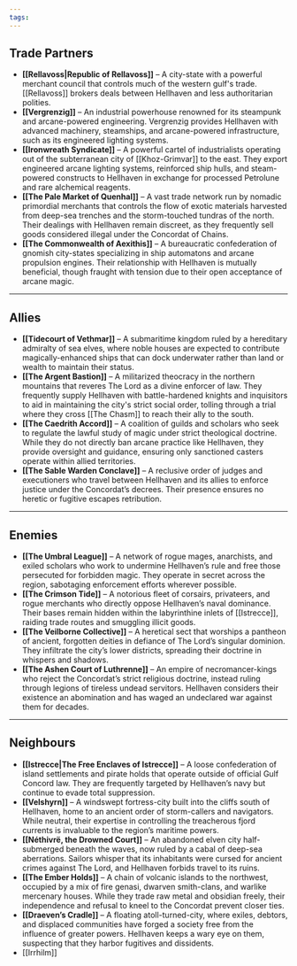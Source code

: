 ```yaml
---
tags:
---
```

## Trade Partners

- **[[Rellavoss|Republic of Rellavoss]]** – A city-state with a powerful merchant council that controls much of the western gulf's trade. [[Rellavoss]] brokers deals between Hellhaven and less authoritarian polities.
- **[[Vergrenzig]]** – An industrial powerhouse renowned for its steampunk and arcane-powered engineering. Vergrenzig provides Hellhaven with advanced machinery, steamships, and arcane-powered infrastructure, such as its engineered lighting systems.
- **[[Ironwreath Syndicate]]** – A powerful cartel of industrialists operating out of the subterranean city of [[Khoz-Grimvar]] to the east. They export engineered arcane lighting systems, reinforced ship hulls, and steam-powered constructs to Hellhaven in exchange for processed Petrolune and rare alchemical reagents.
- **[[The Pale Market of Quenhal]]** – A vast trade network run by nomadic primordial merchants that controls the flow of exotic materials harvested from deep-sea trenches and the storm-touched tundras of the north. Their dealings with Hellhaven remain discreet, as they frequently sell goods considered illegal under the Concordat of Chains.
- **[[The Commonwealth of Aexithis]]** – A bureaucratic confederation of gnomish city-states specializing in ship automatons and arcane propulsion engines. Their relationship with Hellhaven is mutually beneficial, though fraught with tension due to their open acceptance of arcane magic.

---
## Allies

- **[[Tidecourt of Vethmar]]** – A submaritime kingdom ruled by a hereditary admiralty of sea elves, where noble houses are expected to contribute magically-enhanced ships that can dock underwater rather than land or wealth to maintain their status.
- **[[The Argent Bastion]]** – A militarized theocracy in the northern mountains that reveres The Lord as a divine enforcer of law. They frequently supply Hellhaven with battle-hardened knights and inquisitors to aid in maintaining the city's strict social order, tolling through a trial where they cross [[The Chasm]] to reach their ally to the south.
- **[[The Caedrith Accord]]** – A coalition of guilds and scholars who seek to regulate the lawful study of magic under strict theological doctrine. While they do not directly ban arcane practice like Hellhaven, they provide oversight and guidance, ensuring only sanctioned casters operate within allied territories.
- **[[The Sable Warden Conclave]]** – A reclusive order of judges and executioners who travel between Hellhaven and its allies to enforce justice under the Concordat’s decrees. Their presence ensures no heretic or fugitive escapes retribution.

---
## Enemies

- **[[The Umbral League]]** – A network of rogue mages, anarchists, and exiled scholars who work to undermine Hellhaven’s rule and free those persecuted for forbidden magic. They operate in secret across the region, sabotaging enforcement efforts wherever possible.
- **[[The Crimson Tide]]** – A notorious fleet of corsairs, privateers, and rogue merchants who directly oppose Hellhaven’s naval dominance. Their bases remain hidden within the labyrinthine inlets of [[Istrecce]], raiding trade routes and smuggling illicit goods.
- **[[The Veilborne Collective]]** – A heretical sect that worships a pantheon of ancient, forgotten deities in defiance of The Lord’s singular dominion. They infiltrate the city’s lower districts, spreading their doctrine in whispers and shadows.
- **[[The Ashen Court of Luthrenne]]** – An empire of necromancer-kings who reject the Concordat’s strict religious doctrine, instead ruling through legions of tireless undead servitors. Hellhaven considers their existence an abomination and has waged an undeclared war against them for decades.

---
## Neighbours

- **[[Istrecce|The Free Enclaves of Istrecce]]** – A loose confederation of island settlements and pirate holds that operate outside of official Gulf Concord law. They are frequently targeted by Hellhaven’s navy but continue to evade total suppression.
- **[[Velshyrn]]** – A windswept fortress-city built into the cliffs south of Hellhaven, home to an ancient order of storm-callers and navigators. While neutral, their expertise in controlling the treacherous fjord currents is invaluable to the region’s maritime powers.
- **[[Néthivrë, the Drowned Court]]** – An abandoned elven city half-submerged beneath the waves, now ruled by a cabal of deep-sea aberrations. Sailors whisper that its inhabitants were cursed for ancient crimes against The Lord, and Hellhaven forbids travel to its ruins.
- **[[The Ember Holds]]** – A chain of volcanic islands to the northwest, occupied by a mix of fire genasi, dwarven smith-clans, and warlike mercenary houses. While they trade raw metal and obsidian freely, their independence and refusal to kneel to the Concordat prevent closer ties.
- **[[Draeven’s Cradle]]** – A floating atoll-turned-city, where exiles, debtors, and displaced communities have forged a society free from the influence of greater powers. Hellhaven keeps a wary eye on them, suspecting that they harbor fugitives and dissidents.
- [[Irrhilm]]

